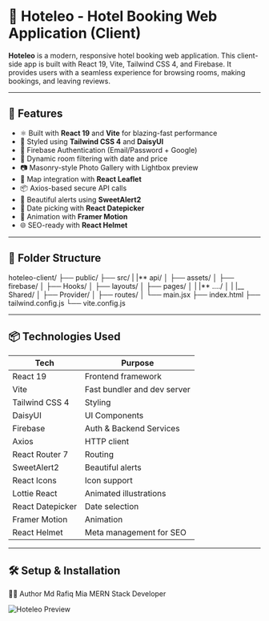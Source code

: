 # 🏨 Hoteleo - Hotel Booking Web Application (Client)

**Hoteleo** is a modern, responsive hotel booking web application. This client-side app is built with React 19, Vite, Tailwind CSS 4, and Firebase. It provides users with a seamless experience for browsing rooms, making bookings, and leaving reviews.

---

## 🚀 Features

- ⚛️ Built with **React 19** and **Vite** for blazing-fast performance
- 🎨 Styled using **Tailwind CSS 4** and **DaisyUI**
- 🔐 Firebase Authentication (Email/Password + Google)
- 📅 Dynamic room filtering with date and price
- 📷 Masonry-style Photo Gallery with Lightbox preview
- 📍 Map integration with **React Leaflet**
- 📦 Axios-based secure API calls
- 🔔 Beautiful alerts using **SweetAlert2**
- 📆 Date picking with **React Datepicker**
- 🎥 Animation with **Framer Motion**
- 🌐 SEO-ready with **React Helmet**

---

## 📁 Folder Structure

hoteleo-client/
├── public/
├── src/
| |** api/
│ ├── assets/
│ ├── firebase/
│ ├── Hooks/
│ ├── layouts/
│ ├── pages/
│ | |** ..../
│ | |\_\_ Shared/
│ ├── Provider/
│ ├── routes/
│ └── main.jsx
├── index.html
├── tailwind.config.js
└── vite.config.js

---

## 📦 Technologies Used

| Tech             | Purpose                     |
| ---------------- | --------------------------- |
| React 19         | Frontend framework          |
| Vite             | Fast bundler and dev server |
| Tailwind CSS 4   | Styling                     |
| DaisyUI          | UI Components               |
| Firebase         | Auth & Backend Services     |
| Axios            | HTTP client                 |
| React Router 7   | Routing                     |
| SweetAlert2      | Beautiful alerts            |
| React Icons      | Icon support                |
| Lottie React     | Animated illustrations      |
| React Datepicker | Date selection              |
| Framer Motion    | Animation                   |
| React Helmet     | Meta management for SEO     |

---

## 🛠️ Setup & Installation

👨‍💻 Author
Md Rafiq Mia
MERN Stack Developer

![Hoteleo Preview](https://i.ibb.co/Ng2JsQzR/screencapture-localhost-5173-2025-06-17-02-57-39.png)
